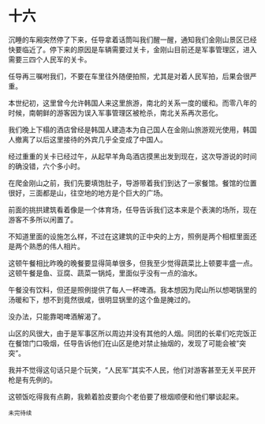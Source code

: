# 十六

沉睡的车厢突然停了下来，任导拿着话筒叫我们醒一醒，通知我们金刚山景区已经快要临近了。停下来的原因是车辆需要过关卡，金刚山目前还是军事管理区，进入需要三四个人民军的关卡。

任导再三嘱咐我们，不要在车里往外随便拍照，尤其是对着人民军拍，后果会很严重。

本世纪初，这里曾今允许韩国人来这里旅游，南北的关系一度的缓和。而零八年的时候，南朝鲜的游客因为误入军事管理区被枪杀，南北关系再次恶化。

我们晚上下榻的酒店曾经是韩国人建造本为自己国人在金刚山旅游观光使用，韩国人撤离了以后这里接待的外宾几乎全变成了中国人。

经过重重的关卡已经过午，从起早羊角岛酒店摸黑出发到现在，这次导游说的时间的确没错，六个多小时。

在爬金刚山之前，我们先要填饱肚子，导游带着我们到达了一家餐馆。餐馆的位置很好，三面都是山，往空地的地方是个巨大的广场。

前面的挑拱建筑看着像是一个体育场，任导告诉我们这本来是个表演的场所，现在游客不多所以闲置了。



不知道里面的设施怎么样，不过在这建筑的正中央的上方，照例是两个相框里面还是两个熟悉的伟人相片。

这顿午餐相比昨晚的晚餐要显得简单很多，但我至少觉得蔬菜比上顿要丰盛一点。这顿午餐是鱼、豆腐、蔬菜一锅炖，里面似乎没有一点的油水。

午餐没有饮料，但还是照例提供了每人一杯啤酒。我本想因为爬山所以想喝锅里的汤暖和下，想不到竟然很咸，很明显锅里的这个鱼是腌过的。

没办法，只能靠喝啤酒解渴了。

山区的风很大，由于是军事区所以周边并没有其他的人烟。同团的长辈们吃完饭正在餐馆门口吸烟，任导告诉他们在山区是绝对禁止抽烟的，发现了可能会被“突突”。

我并不觉得这句话只是个玩笑，“人民军”其实不人民，他们对游客甚至无关平民开枪是有先例的。

这顿饭吃得我有点齁，我赖着脸皮要向个老伯要了根烟顺便和他们攀谈起来。

`未完待续`
